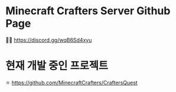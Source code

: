 # Minecraft Crafters Server Github Page

🙋‍♀️ https://discord.gg/wqB6Sd4xyu

# 현재 개발 중인 프로젝트
⚛️ https://github.com/MinecraftCrafters/CraftersQuest
